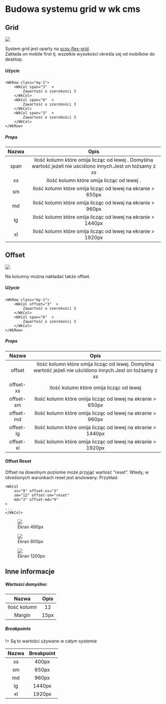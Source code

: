 # Budowa systemu grid w wk cms 

## Grid
<img src="./images/grid.png"  style="display: block; ">

System grid jest oparty na [scss-flex-grid](https://github.com/matthewsimo/scss-flex-grid).
<br>
Zakłada on mobile first tj. wszelkie wysokości określa się od mobilków do desktop.



##### Użycie

```
<WkRow class="my-1">
    <WkCol span="3"  >
        Zawartość o szerokości 3
    </WkCol>
    <WkCol span="6"  >
        Zawartość o szerokości 3
    </WkCol>
    <WkCol span="3"  >
        Zawartość o szerokości 3
    </WkCol>
</WkRow>
```


##### Props

| Nazwa | Opis |
|:-:|:-:|
| span | Ilość kolumn które omija licząc od lewej  . Domyślna wartość jeżeli nie uściślono innych.Jest on tożsamy z *xs* |
| xs | Ilość kolumn które omija licząc od lewej  . |
| sm | Ilość kolumn które omija licząc od lewej   na ekranie > 650px |
| md | Ilość kolumn które omija licząc od lewej   na ekranie > 960px |
| lg | Ilość kolumn które omija licząc od lewej   na ekranie > 1440px |
| xl | Ilość kolumn które omija licząc od lewej   na ekranie > 1920px |



## Offset

<img src="./images/offset.png"  style="display: block; ">

Na kolumny można nakładać także offset. 

##### Użycie

```
<WkRow class="my-1">
    <WkCol offset="3"  >
        Zawartość o szerokości 3
    </WkCol>
    <WkCol span="6"  >
        Zawartość o szerokości 3
    </WkCol>
</WkRow>
```

##### Props

| Nazwa | Opis |
|:-:|:-:|
| offset | Ilość kolumn które omija licząc od lewej. Domyślna wartość jeżeli nie uściślono innych.Jest on tożsamy z *xs* |
| offset-xs | Ilość kolumn które omija licząc od lewej|
| offset-sm | Ilość kolumn które omija licząc od lewej na ekranie > 650px |
| offset-md | Ilość kolumn które omija licząc od lewej na ekranie > 960px |
| offset-lg | Ilość kolumn które omija licząc od lewej na ekranie > 1440px |
| offset-xl | Ilość kolumn które omija licząc od lewej na ekranie > 1920px |

#### Offset Reset
Offset na dowolnym poziomie może przyjąć wartość "reset". Wtedy, w określonych warunkach reset jest anulowany. Przykład:
```
<WkCol 
    xs="9" offset-xs="3" 
    sm="12" offset-sm="reset"
    md="3" offset-md="9"
>
...
</WkCol>
```

<figure>
  <img src="./images/grid-offset-1.png"  style="display: block; ">
  <figcaption>Ekran 490px</figcaption>
</figure>
<figure>
  <img src="./images/grid-offset-2.png"  style="display: block; ">
  <figcaption>Ekran 800px</figcaption>
</figure>
<figure>
  <img src="./images/grid-offset-3.png"  style="display: block; ">
  <figcaption>Ekran 1200px</figcaption>
</figure>

## Inne informacje

##### Wartości domyślne:
| Nazwa | Opis |
|:-:|:-:|
| Ilość kolumn | 12 |
| Margin | 15px |

##### Breakpoints

!> Są to wartości używane w całym systemie

| Nazwa | Breakpoint |
|:-:|:-:|
| xs | 400px |
| sm | 650px |
| md | 960px |
| lg | 1440px |
| xl | 1920px |
